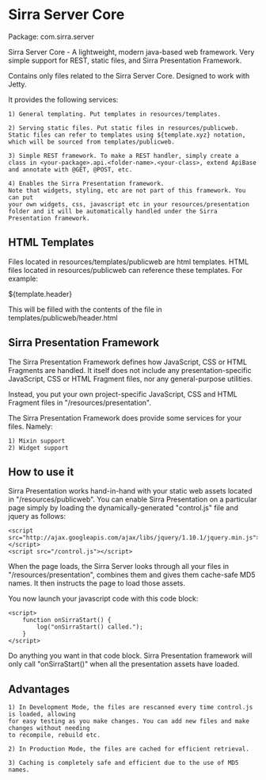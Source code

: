 Sirra Server Core
=================
Package: com.sirra.server

Sirra Server Core - A lightweight, modern java-based web framework. Very simple support for REST, static files, and Sirra Presentation Framework.

Contains only files related to the Sirra Server Core.
Designed to work with Jetty.

It provides the following services:

	1) General templating. Put templates in resources/templates.
	
	2) Serving static files. Put static files in resources/publicweb. Static files can refer to templates using ${template.xyz} notation, which will be sourced from templates/publicweb.
	  
	3) Simple REST framework. To make a REST handler, simply create a class in <your-package>.api.<folder-name>.<your-class>, extend ApiBase and annotate with @GET, @POST, etc.
	  
	4) Enables the Sirra Presentation framework.
	Note that widgets, styling, etc are not part of this framework. You can put
	your own widgets, css, javascript etc in your resources/presentation folder and it will be automatically handled under the Sirra Presentation framework.


HTML Templates
--------------
Files located in resources/templates/publicweb are html templates.
HTML files located in resources/publicweb can reference these templates. For example:

${template.header}

This will be filled with the contents of the file in templates/publicweb/header.html


Sirra Presentation Framework
---------------------------

The Sirra Presentation Framework defines how JavaScript, CSS or HTML Fragments are handled.
It itself does not include any presentation-specific JavaScript, CSS or HTML Fragment files,
nor any general-purpose utilities.

Instead, you put your own project-specific JavaScript, CSS and HTML Fragment
files in "/resources/presentation".

The Sirra Presentation Framework does provide some services for your files. Namely:

	1) Mixin support
	2) Widget support

How to use it
-------------
Sirra Presentation works hand-in-hand with your static web assets located in "/resources/publicweb".
You can enable Sirra Presentation on a particular page simply by loading the dynamically-generated
"control.js" file and jquery as follows:

	<script src="http://ajax.googleapis.com/ajax/libs/jquery/1.10.1/jquery.min.js"></script>
	<script src="/control.js"></script>
	
When the page loads, the Sirra Server looks through all your files in "/resources/presentation", 
combines them and gives them cache-safe MD5 names. It then instructs the page to load those assets.

You now launch your javascript code with this code block:

	<script>
		function onSirraStart() {
    		log("onSirraStart() called.");
		}
	</script>

Do anything you want in that code block. Sirra Presentation framework will only call 
"onSirraStart()" when all the presentation assets have loaded.

Advantages
----------
	1) In Development Mode, the files are rescanned every time control.js is loaded, allowing
	for easy testing as you make changes. You can add new files and make changes without needing
	to recompile, rebuild etc.
	
	2) In Production Mode, the files are cached for efficient retrieval.
	
	3) Caching is completely safe and efficient due to the use of MD5 names.
